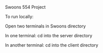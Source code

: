 Swoons 554 Project

To run locally:

Open two terminals in Swoons directory

In one terminal:
  cd into the server directory
  
In another terminal:
  cd into the client directory

